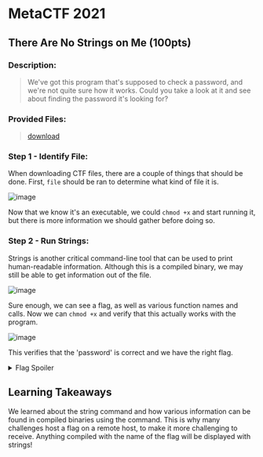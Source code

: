 # MetaCTF 2021
## There Are No Strings on Me (100pts)
### Description: 
>We've got this program that's supposed to check a password, and we're not quite sure how it works. Could you take a look at it and see about finding the password it's looking for?
### Provided Files:
>[download](https://github.com/zylideum/writeups/blob/main/metactf2021/There%20Are%20No%20Strings%20on%20Me/strings)

### Step 1 - Identify File:
When downloading CTF files, there are a couple of things that should be done. First, `file` should be ran to determine what kind of file it is.

![image](https://user-images.githubusercontent.com/43623870/144769708-8bcde4d9-b4c2-4cb3-a134-9257cd9c1c9d.png)

Now that we know it's an executable, we could `chmod +x` and start running it, but there is more information we should gather before doing so.

### Step 2 - Run Strings:
Strings is another critical command-line tool that can be used to print human-readable information. Although this is a compiled binary, we may still be able to get information out of the file.

![image](https://user-images.githubusercontent.com/43623870/144769800-c672ab8d-f44e-4608-bb13-82805c4e8036.png)

Sure enough, we can see a flag, as well as various function names and calls. Now we can `chmod +x` and verify that this actually works with the program.

![image](https://user-images.githubusercontent.com/43623870/144769860-db12de3b-1022-4bdc-ac08-b345558a5eee.png)

This verifies that the 'password' is correct and we have the right flag.

<details>
  <summary> Flag Spoiler </summary>
  MetaCTF{this_is_the_most_secure_ever}</details>
</details>

## Learning Takeaways
We learned about the string command and how various information can be found in compiled binaries using the command. This is why many challenges host a flag on a remote host, to make it more challenging to receive. Anything compiled with the name of the flag will be displayed with strings!
